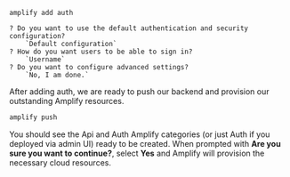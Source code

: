 ```
amplify add auth

? Do you want to use the default authentication and security configuration?
    `Default configuration`
? How do you want users to be able to sign in?
    `Username`
? Do you want to configure advanced settings?
    `No, I am done.`
```

After adding auth, we are ready to push our backend and provision our outstanding Amplify resources.

```bash
amplify push
```

You should see the Api and Auth Amplify categories (or just Auth if you deployed via admin UI) ready to be created. When prompted with **Are you sure you want to continue?**, select **Yes** and Amplify will provision the necessary cloud resources.
